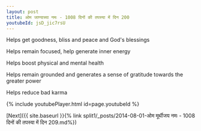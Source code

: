 ```yaml
---
layout: post
title: ओम जाण्याच्या नमः - 1008 दिनों की तपस्या में दिन 200
youtubeId: jsD_jic7rsU
---
```

 
 
Helps get goodness, bliss and peace and God's blessings
 
Helps remain focused, help generate inner energy 
 
Helps boost physical and mental health 
 
Helps remain grounded and generates a sense of gratitude towards the greater power 
 
Helps reduce bad karma
 
 
 
 


{% include youtubePlayer.html id=page.youtubeId %}
 
[Next]({{ site.baseurl }}{% link  split1/_posts/2014-08-01-ओम मूर्थीजय नमः - 1008 दिनों की तपस्या में दिन 209.md%})
 
